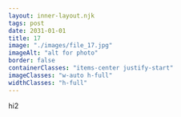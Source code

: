 ```yaml
---
layout: inner-layout.njk
tags: post
date: 2031-01-01
title: 17
image: "./images/file_17.jpg"
imageAlt: "alt for photo"
border: false
containerClasses: "items-center justify-start"
imageClasses: "w-auto h-full"
widthClasses: "h-full"
---
```


hi2
